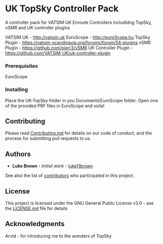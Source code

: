 # UK TopSky Controller Pack

A controller pack for VATSIM UK Enroute Controllers includidng TopSky, vSMR and UK controller plugins

VATSIM UK - http://vatsim.uk
EuroScope - http://euroScope.hu
TopSky Plugin - https://vatsim-scandinavia.org/forums/forum/54-plugins
vSMR Plugin - https://github.com/pierr3/vSMR
UK Controller Plugin - https://github.com/VATSIM-UK/uk-controller-plugin

### Prerequisites

EuroScope

### Installing

Place the UK-TopSky folder in you Documents\EuroScope folder. Open one of the provided PRF files in EuroScope and voila!

## Contributing

Please read [Contributing.md](https://github.com/luke11brown/UK-TopSky-Controller-Pack/blob/master/Contributing.md) for details on our code of conduct, and the process for submitting pull requests to us.

## Authors

* **Luke Brown** - *Initial work* - [luke11brown](https://github.com/luke11brown)

See also the list of [contributors](https://github.com/your/project/contributors) who participated in this project.

## License

This project is licensed under the GNU General Public License v3.0 - see the [LICENSE.md](LICENSE.md) file for details

## Acknowledgments

Arvid - for introducing me to the wonders of TopSky